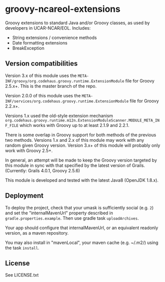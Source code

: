 # groovy-ncareol-extensions

Groovy extensions to standard Java and/or Groovy classes,
as used by developers in UCAR-NCAR/EOL.
Includes:

 * String extensions / convenience methods
 * Date formatting extensions
 * BreakException

## Version compatibilities

Version 3.x of this module uses the
`META-INF/groovy/org.codehaus.groovy.runtime.ExtensionModule`
file for Groovy 2.5.x+. This is the master branch of the repo.

Version 2.0.0 of this module uses the
`META-INF/services/org.codehaus.groovy.runtime.ExtensionModule`
file for Groovy 2.2.x+.

Versions 1.x used the old-style extension mechanism
`org.codehaus.groovy.runtime.m12n.ExtensionModuleScanner.MODULE_META_INF_FILE`
which works with Groovy up to at least 2.1.9 and 2.2.1.

There is some overlap in Groovy support for both methods of the previous two methods.
Versions 1.x and 2.x of this module may work with any random given Groovy version.
Version 3.x+ of this module will probably only work with Groovy 2.5+.

In general, an attempt will be made to keep the Groovy version
targeted by this module in sync with that specified by the latest version of Grails.
(Currently: Grails 4.0.1, Groovy 2.5.6)

This module is developed and tested with the latest Java8 (OpenJDK 1.8.x).

## Deployment

To deploy the project, check that your umask is sufficiently social (e.g. `2`)
and set the "internalMavenUrl" property described in `gradle.properties.example`.
Then use gradle task `uploadArchives`.

Your app should configure that internalMavenUrl, or an equivalent readonly version,
as a maven repository.

You may also install in "mavenLocal", your maven cache (e.g. ~/.m2/)
using the task `install`.

## License

See LICENSE.txt
